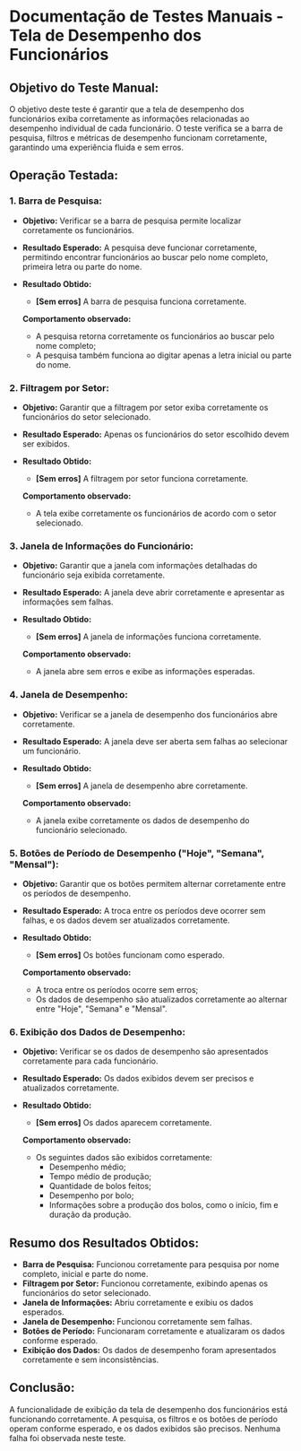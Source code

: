 # Documentação de Testes Manuais - Tela de Desempenho dos Funcionários 

## Objetivo do Teste Manual:
O objetivo deste teste é garantir que a tela de desempenho dos funcionários exiba corretamente as informações relacionadas ao desempenho individual de cada funcionário. O teste verifica se a barra de pesquisa, filtros e métricas de desempenho funcionam corretamente, garantindo uma experiência fluida e sem erros.

## Operação Testada:

### 1. Barra de Pesquisa:
- **Objetivo:** Verificar se a barra de pesquisa permite localizar corretamente os funcionários.
- **Resultado Esperado:** A pesquisa deve funcionar corretamente, permitindo encontrar funcionários ao buscar pelo nome completo, primeira letra ou parte do nome.
- **Resultado Obtido:**
  - **[Sem erros]** A barra de pesquisa funciona corretamente.
  
  **Comportamento observado:**
  - A pesquisa retorna corretamente os funcionários ao buscar pelo nome completo;
  - A pesquisa também funciona ao digitar apenas a letra inicial ou parte do nome.

### 2. Filtragem por Setor:
- **Objetivo:** Garantir que a filtragem por setor exiba corretamente os funcionários do setor selecionado.
- **Resultado Esperado:** Apenas os funcionários do setor escolhido devem ser exibidos.
- **Resultado Obtido:**
  - **[Sem erros]** A filtragem por setor funciona corretamente.
  
  **Comportamento observado:**
  - A tela exibe corretamente os funcionários de acordo com o setor selecionado.

### 3. Janela de Informações do Funcionário:
- **Objetivo:** Garantir que a janela com informações detalhadas do funcionário seja exibida corretamente.
- **Resultado Esperado:** A janela deve abrir corretamente e apresentar as informações sem falhas.
- **Resultado Obtido:**
  - **[Sem erros]** A janela de informações funciona corretamente.
  
  **Comportamento observado:**
  - A janela abre sem erros e exibe as informações esperadas.

### 4. Janela de Desempenho:
- **Objetivo:** Verificar se a janela de desempenho dos funcionários abre corretamente.
- **Resultado Esperado:** A janela deve ser aberta sem falhas ao selecionar um funcionário.
- **Resultado Obtido:**
  - **[Sem erros]** A janela de desempenho abre corretamente.
  
  **Comportamento observado:**
  - A janela exibe corretamente os dados de desempenho do funcionário selecionado.

### 5. Botões de Período de Desempenho ("Hoje", "Semana", "Mensal"):
- **Objetivo:** Garantir que os botões permitem alternar corretamente entre os períodos de desempenho.
- **Resultado Esperado:** A troca entre os períodos deve ocorrer sem falhas, e os dados devem ser atualizados corretamente.
- **Resultado Obtido:**
  - **[Sem erros]** Os botões funcionam como esperado.
  
  **Comportamento observado:**
  - A troca entre os períodos ocorre sem erros;
  - Os dados de desempenho são atualizados corretamente ao alternar entre "Hoje", "Semana" e "Mensal".

### 6. Exibição dos Dados de Desempenho:
- **Objetivo:** Verificar se os dados de desempenho são apresentados corretamente para cada funcionário.
- **Resultado Esperado:** Os dados exibidos devem ser precisos e atualizados corretamente.
- **Resultado Obtido:**
  - **[Sem erros]** Os dados aparecem corretamente.
  
  **Comportamento observado:**
  - Os seguintes dados são exibidos corretamente:
    - Desempenho médio;
    - Tempo médio de produção;
    - Quantidade de bolos feitos;
    - Desempenho por bolo;
    - Informações sobre a produção dos bolos, como o início, fim e duração da produção.

## Resumo dos Resultados Obtidos:
- **Barra de Pesquisa:** Funcionou corretamente para pesquisa por nome completo, inicial e parte do nome.
- **Filtragem por Setor:** Funcionou corretamente, exibindo apenas os funcionários do setor selecionado.
- **Janela de Informações:** Abriu corretamente e exibiu os dados esperados.
- **Janela de Desempenho:** Funcionou corretamente sem falhas.
- **Botões de Período:** Funcionaram corretamente e atualizaram os dados conforme esperado.
- **Exibição dos Dados:** Os dados de desempenho foram apresentados corretamente e sem inconsistências.

## Conclusão:
A funcionalidade de exibição da tela de desempenho dos funcionários está funcionando corretamente. A pesquisa, os filtros e os botões de período operam conforme esperado, e os dados exibidos são precisos. Nenhuma falha foi observada neste teste.
